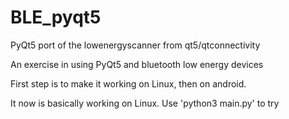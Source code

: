 # BLE_pyqt5
PyQt5 port of the lowenergyscanner from qt5/qtconnectivity

An exercise in using PyQt5 and bluetooth low energy devices

First step is to make it working on Linux, then on android.

It now is basically working on Linux.
Use 'python3 main.py' to try